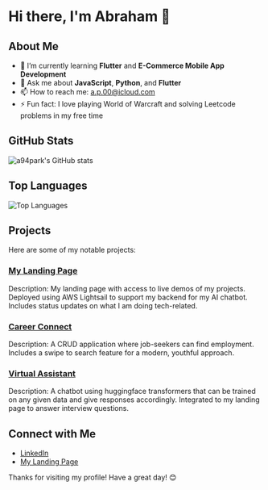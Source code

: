 # Hi there, I'm Abraham 👋

## About Me

- 🌱 I’m currently learning **Flutter** and **E-Commerce Mobile App Development**
- 💬 Ask me about **JavaScript**, **Python**, and **Flutter**
- 📫 How to reach me: [a.p.00@icloud.com](mailto:a.p.00@icloud.com)
- ⚡ Fun fact: I love playing World of Warcraft and solving Leetcode problems in my free time

## GitHub Stats

![a94park's GitHub stats](https://github-readme-stats.vercel.app/api?username=a94park&show_icons=true&theme=radical)

## Top Languages

![Top Languages](https://github-readme-stats.vercel.app/api/top-langs/?username=a94park&layout=compact&theme=radical)

## Projects

Here are some of my notable projects:

### [My Landing Page](https://parkabraham.com)
Description: My landing page with access to live demos of my projects. Deployed using AWS Lightsail to support my backend for my AI chatbot. Includes status updates on what I am doing tech-related.

### [Career Connect](http://3.34.178.193/)
Description: A CRUD application where job-seekers can find employment. Includes a swipe to search feature for a modern, youthful approach.

### [Virtual Assistant](https://parkabraham)
Description: A chatbot using huggingface transformers that can be trained on any given data and give responses accordingly. Integrated to my landing page to answer interview questions.

## Connect with Me

- [LinkedIn](www.linkedin.com/in/abraham-park-b5b55131b)
- [My Landing Page](https://parkabraham.com)

Thanks for visiting my profile! Have a great day! 😊
